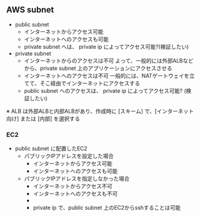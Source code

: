 
## AWS subnet
- public subnet
  - インターネットからアクセス可能
  - インターネットへのアクセスも可能
  - private subnet へは、 private ip によってアクセス可能?(検証したい)
- private subnet
  - インターネットからのアクセスは不可
    よって、一般的には外部ALBなどから、private subnet 上のアプリケーションにアクセスさせる
  - インターネットへのアクセスは不可
    一般的には、NATゲートウェイを立てて、そこ経由でインターネットにアクセスする
  - public subnet へのアクセスは、 private ip によってアクセス可能? (検証したい)


※ ALB は外部ALBと内部ALBがあり、作成時に [スキーム] で、[インターネット向け] または [内部] を選択する


### EC2
- public subnet に配置したEC2
  - パブリックIPアドレスを設定した場合
    -  インターネットからアクセス可能
    - インターネットへのアクセスも可能
  - パブリックIPアドレスを指定しなかった場合
    - インターネットからアクセス不可
    - インターネットへのアクセスも不可
    - 
    - private ip で、public subnet 上のEC2からsshすることは可能
<!--stackedit_data:
eyJoaXN0b3J5IjpbMTU2NTIyNzE1MiwtMTEwMDE5NDU2NSwxOD
A2MzM3MzAwLDM5NzQ1OTc4LDczMDk5ODExNl19
-->